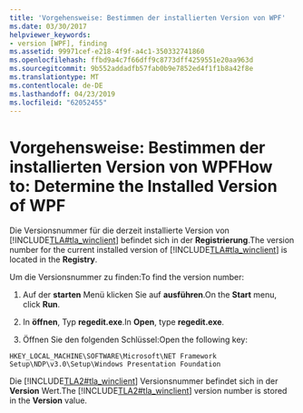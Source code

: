 ```yaml
---
title: 'Vorgehensweise: Bestimmen der installierten Version von WPF'
ms.date: 03/30/2017
helpviewer_keywords:
- version [WPF], finding
ms.assetid: 99971cef-e218-4f9f-a4c1-350332741860
ms.openlocfilehash: ffbd9a4c7f66dff9c8773dff4259551e20aa963d
ms.sourcegitcommit: 9b552addadfb57fab0b9e7852ed4f1f1b8a42f8e
ms.translationtype: MT
ms.contentlocale: de-DE
ms.lasthandoff: 04/23/2019
ms.locfileid: "62052455"
---
```

# <a name="how-to-determine-the-installed-version-of-wpf"></a><span data-ttu-id="c1749-102">Vorgehensweise: Bestimmen der installierten Version von WPF</span><span class="sxs-lookup"><span data-stu-id="c1749-102">How to: Determine the Installed Version of WPF</span></span>
<span data-ttu-id="c1749-103">Die Versionsnummer für die derzeit installierte Version von [!INCLUDE[TLA#tla_winclient](../../../../includes/tlasharptla-winclient-md.md)] befindet sich in der **Registrierung**.</span><span class="sxs-lookup"><span data-stu-id="c1749-103">The version number for the current installed version of [!INCLUDE[TLA#tla_winclient](../../../../includes/tlasharptla-winclient-md.md)] is located in the **Registry**.</span></span>  
  
 <span data-ttu-id="c1749-104">Um die Versionsnummer zu finden:</span><span class="sxs-lookup"><span data-stu-id="c1749-104">To find the version number:</span></span>  
  
1. <span data-ttu-id="c1749-105">Auf der **starten** Menü klicken Sie auf **ausführen**.</span><span class="sxs-lookup"><span data-stu-id="c1749-105">On the **Start** menu, click **Run**.</span></span>  
  
2. <span data-ttu-id="c1749-106">In **öffnen**, Typ **regedit.exe**.</span><span class="sxs-lookup"><span data-stu-id="c1749-106">In **Open**, type **regedit.exe**.</span></span>  
  
3. <span data-ttu-id="c1749-107">Öffnen Sie den folgenden Schlüssel:</span><span class="sxs-lookup"><span data-stu-id="c1749-107">Open the following key:</span></span>  
  
 `HKEY_LOCAL_MACHINE\SOFTWARE\Microsoft\NET Framework Setup\NDP\v3.0\Setup\Windows Presentation Foundation`  
  
 <span data-ttu-id="c1749-108">Die [!INCLUDE[TLA2#tla_winclient](../../../../includes/tla2sharptla-winclient-md.md)] Versionsnummer befindet sich in der **Version** Wert.</span><span class="sxs-lookup"><span data-stu-id="c1749-108">The [!INCLUDE[TLA2#tla_winclient](../../../../includes/tla2sharptla-winclient-md.md)] version number is stored in the **Version** value.</span></span>
